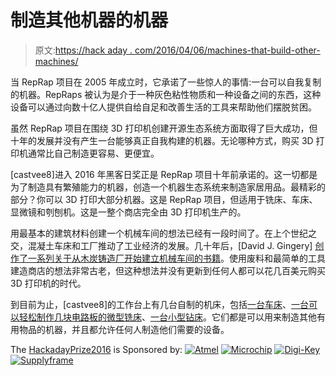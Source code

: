# 制造其他机器的机器

> 原文:[https://hack aday . com/2016/04/06/machines-that-build-other-machines/](https://hackaday.com/2016/04/06/machines-that-build-other-machines/)

当 RepRap 项目在 2005 年成立时，它承诺了一些惊人的事情:一台可以自我复制的机器。RepRaps 被认为是介于一种灰色粘性物质和一种设备之间的东西，这种设备可以通过向数十亿人提供自给自足和改善生活的工具来帮助他们摆脱贫困。

虽然 RepRap 项目在围绕 3D 打印机创建开源生态系统方面取得了巨大成功，但十年的发展并没有产生一台能够真正自我构建的机器。无论哪种方式，购买 3D 打印机通常比自己制造更容易、更便宜。

[castvee8]进入 2016 年黑客日奖正是 RepRap 项目十年前承诺的。这一切都是为了制造具有繁殖能力的机器，创造一个机器生态系统来制造家居用品。最精彩的部分？你可以 3D 打印大部分机器。这是 RepRap 项目，但适用于铣床、车床、显微镜和刳刨机。这是一整个商店完全由 3D 打印机生产的。

用最基本的建筑材料创建一个机械车间的想法已经有一段时间了。在上个世纪之交，混凝土车床和工厂推动了工业经济的发展。几十年后，[David J. Gingery] [创作了一系列关于从木炭铸造厂开始建立机械车间的书籍](http://gingerybooks.com/)。使用废料和最简单的工具建造商店的想法非常古老，但这种想法并没有更新到任何人都可以花几百美元购买 3D 打印机的时代。

到目前为止，[castvee8]的工作台上有几台自制的机床，包括[一台车床](https://hackaday.io/project/10150/log/33815-the-lathe)、[一台可以轻松制作几块电路板的微型铣床](https://hackaday.io/project/10150/log/33819-the-mill)、[一台小型钻床](https://hackaday.io/project/10150/log/33908-the-drill-press)。它们都是可以用来制造其他有用物品的机器，并且都允许任何人制造他们需要的设备。

The [HackadayPrize2016](http://hackaday.io/prize) is Sponsored by: [![Atmel](../Images/2e52aec37df7a9bb2e83735e78e154fe.png)](http://hackaday.io/atmel)  [![Microchip](../Images/058307fc153f1ab19d84443be4f08cfb.png)](http://hackaday.io/microchip)  [![Digi-Key](../Images/451cc9c9dd3307f9cc00715f8e9632e5.png)](http://www.digikey.com/)  [![Supplyframe](../Images/acce516476edc2011f11f70c89a4a2f6.png)](http://supplyframe.com/)